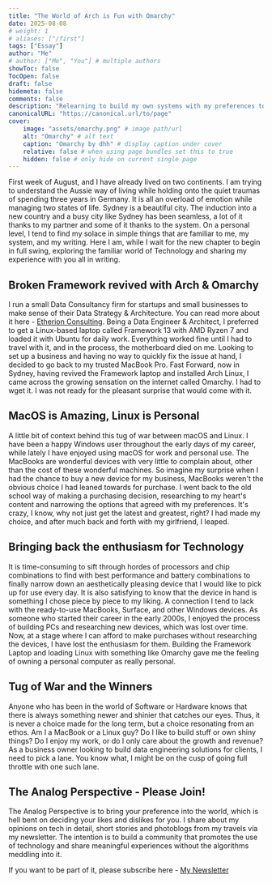 ```yaml
---
title: "The World of Arch is Fun with Omarchy"
date: 2025-08-08
# weight: 1
# aliases: ["/first"]
tags: ["Essay"]
author: "Me"
# author: ["Me", "You"] # multiple authors
showToc: false
TocOpen: false
draft: false
hidemeta: false
comments: false
description: "Relearning to build my own systems with my preferences to love technology again."
canonicalURL: "https://canonical.url/to/page"
cover:
    image: "assets/omarchy.png" # image path/url
    alt: "Omarchy" # alt text
    caption: "Omarchy by dhh" # display caption under cover
    relative: false # when using page bundles set this to true
    hidden: false # only hide on current single page
---
```


First week of August, and I have already lived on two continents. I am trying to understand the Aussie way of living while holding onto the quiet traumas of spending three years in Germany. It is all an overload of emotion while managing two states of life.
Sydney is a beautiful city. The induction into a new country and a busy city like Sydney has been seamless, a lot of it thanks to my partner and some of it thanks to the system. On a personal level, I tend to find my solace in simple things that are familiar to me, my system, and my writing.
Here I am, while I wait for the new chapter to begin in full swing, exploring the familiar world of Technology and sharing my experience with you all in writing.

## Broken Framework revived with Arch & Omarchy
I run a small Data Consultancy firm for startups and small businesses to make sense of their Data Strategy & Architecture. You can read more about it here - [Etherion Consulting](https://www.etherionconsulting.com).
Being a Data Engineer & Architect, I preferred to get a Linux-based laptop called Framework 13 with AMD Ryzen 7 and loaded it with Ubuntu for daily work. Everything worked fine until I had to travel with it, and in the process, the motherboard died on me. Looking to set up a business and having no way to quickly fix the issue at hand, I decided to go back to my trusted MacBook Pro. Fast Forward, now in Sydney, having revived the Framework laptop and installed Arch Linux, I came across the growing sensation on the internet called Omarchy. I had to wget it.
I was not ready for the pleasant surprise that would come with it.

## MacOS is Amazing, Linux is Personal
A little bit of context behind this tug of war between macOS and Linux. I have been a happy Windows user throughout the early days of my career, while lately I have enjoyed using macOS for work and personal use. The MacBooks are wonderful devices with very little to complain about, other than the cost of these wonderful machines. So imagine my surprise when I had the chance to buy a new device for my business, MacBooks weren't the obvious choice I had leaned towards for purchase. I went back to the old school way of making a purchasing decision, researching to my heart's content and narrowing the options that agreed with my preferences. It's crazy, I know, why not just get the latest and greatest, right?
I had made my choice, and after much back and forth with my girlfriend, I leaped.

## Bringing back the enthusiasm for Technology
It is time-consuming to sift through hordes of processors and chip combinations to find with best performance and battery combinations to finally narrow down an aesthetically pleasing device that I would like to pick up for use every day. It is also satisfying to know that the device in hand is something I chose piece by piece to my liking. A connection I tend to lack with the ready-to-use MacBooks, Surface, and other Windows devices.
As someone who started their career in the early 2000s, I enjoyed the process of building PCs and researching new devices, which was lost over time. Now, at a stage where I can afford to make purchases without researching the devices, I have lost the enthusiasm for them. Building the Framework Laptop and loading Linux with something like Omarchy gave me the feeling of owning a personal computer as really personal.

## Tug of War and the Winners
Anyone who has been in the world of Software or Hardware knows that there is always something newer and shinier that catches our eyes. Thus, it is never a choice made for the long term, but a choice resonating from an ethos.
Am I a MacBook or a Linux guy? Do I like to build stuff or own shiny things? Do I enjoy my work, or do I only care about the growth and revenue?
As a business owner looking to build data engineering solutions for clients, I need to pick a lane. 
You know what, I might be on the cusp of going full throttle with one such lane.

## The Analog Perspective - Please Join! 
The Analog Perspective is to bring your preference into the world, which is hell bent on deciding your likes and dislikes for you.
I share about my opinions on tech in detail, short stories and photoblogs from my travels via my newsletter. The intention is to build a community that promotes the use of technology and share meaningful experiences without the algorithms meddling into it. 

If you want to be part of it, please subscribe here - 
[My Newsletter](https://www.theanalogperspective.vaibhavkalekar.com)


